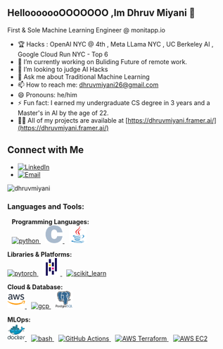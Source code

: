 ## HellooooooOOOOOOO ,Im Dhruv Miyani 👋

First & Sole Machine Learning Engineer @ monitapp.io 
- 🏆   Hacks : OpenAI NYC @ 4th , Meta LLama NYC , UC Berkeley AI , Google Cloud Run NYC - Top 6
- 🔭 I’m currently working on Buliding Future of remote work.
- 👯 I’m looking to judge AI Hacks
- 💬 Ask me about   Traditional Machine Learning  
- 📫 How to reach me:     dhruvmiyani26@gmail.com
- 😄 Pronouns:  he/him 
- ⚡ Fun fact: I earned my undergraduate CS degree in 3 years and a Master's in AI by the age of 22.
-  👨‍💻 All of my projects are available at [https://dhruvmiyani.framer.ai/](https://dhruvmiyani.framer.ai/)

###

## Connect with Me
- <a href="https://www.linkedin.com/in/dhruvmiyani/">
    <img src="https://github.com/user-attachments/assets/16a69ba6-0aae-47f0-9de3-df9f23d9ab21" width="50" alt="LinkedIn">
  </a>
- <a href="mailto:dhruvmiyani26@gmail.com">
    <img src="https://github.com/user-attachments/assets/81e2af31-953c-419d-a027-b9a976267fec" width="50" alt="Email">
  </a>


<p align="left"> <img src="https://komarev.com/ghpvc/?username=dhruvmiyani&label=Profile%20views&color=0e75b6&style=flat" alt="dhruvmiyani" /> </p>


  <!--  MLOps -->
 <h3 align="left">Languages and Tools:</h3>
<p align="left" style="margin: 10px;">
  <!-- Programming Languages -->
  <strong>Programming Languages:</strong><br>
  <a href="https://www.python.org" target="_blank" rel="noreferrer" style="margin-right: 10px;"> <img src="https://www.vectorlogo.zone/logos/python/python-icon.svg" alt="python" width="40" height="40"/> </a>
  <a href="https://www.cprogramming.com/" target="_blank" rel="noreferrer" style="margin-right: 10px;"> <img src="https://raw.githubusercontent.com/devicons/devicon/master/icons/c/c-original.svg" alt="c" width="40" height="40"/> </a>
  <a href="https://www.java.com" target="_blank" rel="noreferrer" style="margin-right: 10px;"> <img src="https://raw.githubusercontent.com/devicons/devicon/master/icons/java/java-original.svg" alt="java" width="40" height="40"/> </a>

  <!-- Libraries & Platforms -->
  <strong>Libraries & Platforms:</strong><br>
  <a href="https://pytorch.org/" target="_blank" rel="noreferrer" style="margin-right: 10px;"> <img src="https://www.vectorlogo.zone/logos/pytorch/pytorch-icon.svg" alt="pytorch" width="40" height="40"/> </a>
  <a href="https://pandas.pydata.org/" target="_blank" rel="noreferrer" style="margin-right: 10px;"> <img src="https://raw.githubusercontent.com/devicons/devicon/2ae2a900d2f041da66e950e4d48052658d850630/icons/pandas/pandas-original.svg" alt="pandas" width="40" height="40"/> </a>
  <a href="https://scikit-learn.org/" target="_blank" rel="noreferrer" style="margin-right: 10px;"> <img src="https://upload.wikimedia.org/wikipedia/commons/0/05/Scikit_learn_logo_small.svg" alt="scikit_learn" width="40" height="40"/> </a>

  <!-- Cloud & Database -->
  <strong>Cloud & Database:</strong><br>
  <a href="https://aws.amazon.com" target="_blank" rel="noreferrer" style="margin-right: 10px;"> <img src="https://raw.githubusercontent.com/devicons/devicon/master/icons/amazonwebservices/amazonwebservices-original-wordmark.svg" alt="aws" width="40" height="40"/> </a>
  <a href="https://cloud.google.com" target="_blank" rel="noreferrer" style="margin-right: 10px;"> <img src="https://www.vectorlogo.zone/logos/google_cloud/google_cloud-icon.svg" alt="gcp" width="40" height="40"/> </a>
  <a href="https://www.postgresql.org" target="_blank" rel="noreferrer" style="margin-right: 10px;"> <img src="https://raw.githubusercontent.com/devicons/devicon/master/icons/postgresql/postgresql-original-wordmark.svg" alt="postgresql" width="40" height="40"/> </a>

  <!-- Visualization & MLOps -->
  <strong>MLOps:</strong><br>
  <a href="https://www.docker.com/" target="_blank" rel="noreferrer" style="margin-right: 10px;"> <img src="https://raw.githubusercontent.com/devicons/devicon/master/icons/docker/docker-original-wordmark.svg" alt="docker" width="40" height="40"/> </a>
  <a href="https://www.gnu.org/software/bash/" target="_blank" rel="noreferrer" style="margin-right: 10px;"> <img src="https://www.vectorlogo.zone/logos/gnu_bash/gnu_bash-icon.svg" alt="bash" width="40" height="40"/> </a>
  <a href="https://github.com/features/actions" target="_blank" rel="noreferrer" style="margin-right: 10px;"> <img src="https://www.vectorlogo.zone/logos/github/github-icon.svg" alt="GitHub Actions" width="40" height="40"/> </a>
  <a href="https://aws.amazon.com/terraform" target="_blank" rel="noreferrer" style="margin-right: 10px;"> <img src="https://www.vectorlogo.zone/logos/terraformio/terraformio-icon.svg" alt="AWS Terraform" width="40" height="40"/> </a>
  <a href="https://aws.amazon.com/ec2/" target="_blank" rel="noreferrer" style="margin-right: 10px;"> <img src="https://www.vectorlogo.zone/logos/amazon_aws/amazon_aws-icon.svg" alt="AWS EC2" width="40" height="40"/> </a>
</p>

</p>






